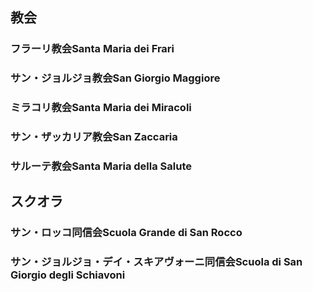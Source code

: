 
## 教会
### フラーリ教会Santa Maria dei Frari
### サン・ジョルジョ教会San Giorgio Maggiore
### ミラコリ教会Santa Maria dei Miracoli
### サン・ザッカリア教会San Zaccaria
### サルーテ教会Santa Maria della Salute

## スクオラ
### サン・ロッコ同信会Scuola Grande di San Rocco
### サン・ジョルジョ・デイ・スキアヴォーニ同信会Scuola di San Giorgio degli Schiavoni

